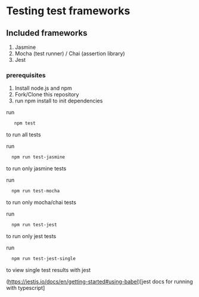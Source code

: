 # Testing test frameworks


## Included frameworks

1. Jasmine
2. Mocha (test runner) / Chai (assertion library)
3. Jest

### prerequisites

1. Install node.js and npm
2. Fork/Clone this repository
3. run npm install to init dependencies

run 
  ```bash
     npm test
  ```
to run all tests

run 
  ```bash
    npm run test-jasmine
  ```
to run only jasmine tests

run 
  ```bash
    npm run test-mocha
  ```
to run only mocha/chai tests

run 
  ```bash
    npm run test-jest
  ```
to run only jest tests

run 
  ```bash
    npm run test-jest-single
  ```
to view single test results with jest

(https://jestjs.io/docs/en/getting-started#using-babel)[jest docs for running with typescript]



